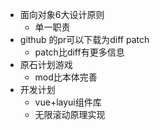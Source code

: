 - 面向对象6大设计原则
  - 单一职责
- github 的pr可以下载为diff patch
  - patch比diff有更多信息
- 原石计划游戏
  - mod比本体完善
- 开发计划
  - vue+layui组件库
  - 无限滚动原理实现
